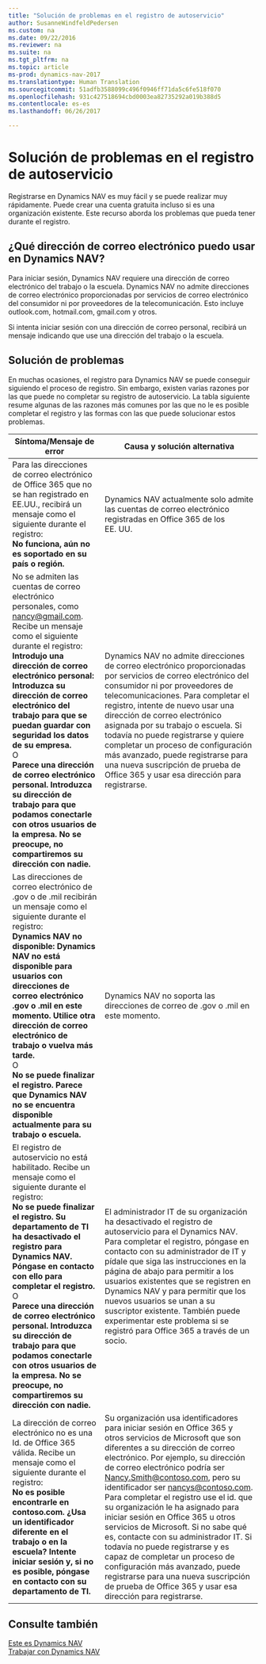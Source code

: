 ```yaml
---
title: "Solución de problemas en el registro de autoservicio"
author: SusanneWindfeldPedersen
ms.custom: na
ms.date: 09/22/2016
ms.reviewer: na
ms.suite: na
ms.tgt_pltfrm: na
ms.topic: article
ms-prod: dynamics-nav-2017
ms.translationtype: Human Translation
ms.sourcegitcommit: 51adfb3588099c496f0946ff71da5c6fe518f070
ms.openlocfilehash: 931c427518694cbd0003ea82735292a019b388d5
ms.contentlocale: es-es
ms.lasthandoff: 06/26/2017

---
```


# <a name="troubleshooting-self-service-sign-up"></a>Solución de problemas en el registro de autoservicio
Registrarse en Dynamics NAV es muy fácil y se puede realizar muy rápidamente. Puede crear una cuenta gratuita incluso si es una organización existente. Este recurso aborda los problemas que pueda tener durante el registro.

## <a name="what-email-address-can-i-use-with-dynamics-nav"></a>¿Qué dirección de correo electrónico puedo usar en Dynamics NAV?
Para iniciar sesión, Dynamics NAV requiere una dirección de correo electrónico del trabajo o la escuela. Dynamics NAV no admite direcciones de correo electrónico proporcionadas por servicios de correo electrónico del consumidor ni por proveedores de la telecomunicación. Esto incluye outlook.com, hotmail.com, gmail.com y otros.

Si intenta iniciar sesión con una dirección de correo personal, recibirá un mensaje indicando que use una dirección del trabajo o la escuela.

## <a name="troubleshooting"></a>Solución de problemas
En muchas ocasiones, el registro para Dynamics NAV se puede conseguir siguiendo el proceso de registro. Sin embargo, existen varias razones por las que puede no completar su registro de autoservicio. La tabla siguiente resume algunas de las razones más comunes por las que no le es posible completar el registro y las formas con las que puede solucionar estos problemas.

|Síntoma/Mensaje de error                                                                             |Causa y solución alternativa|
|--------------------------------------------------------------------------------------------------|--------------------|
|Para las direcciones de correo electrónico de Office 365 que no se han registrado en EE.UU., recibirá un mensaje como el siguiente durante el registro: <br>**No funciona, aún no es soportado en su país o región.**<br> |Dynamics NAV actualmente solo admite las cuentas de correo electrónico registradas en Office 365 de los EE. UU.|
|No se admiten las cuentas de correo electrónico personales, como nancy@gmail.com. Recibe un mensaje como el siguiente durante el registro: <br>**Introdujo una dirección de correo electrónico personal: Introduzca su dirección de correo electrónico del trabajo para que se puedan guardar con seguridad los datos de su empresa.**<br> O <br> **Parece una dirección de correo electrónico personal. Introduzca su dirección de trabajo para que podamos conectarle con otros usuarios de la empresa. No se preocupe, no compartiremos su dirección con nadie.** | Dynamics NAV no admite direcciones de correo electrónico proporcionadas por servicios de correo electrónico del consumidor ni por proveedores de telecomunicaciones. Para completar el registro, intente de nuevo usar una dirección de correo electrónico asignada por su trabajo o escuela. Si todavía no puede registrarse y quiere completar un proceso de configuración más avanzado, puede registrarse para una nueva suscripción de prueba de Office 365 y usar esa dirección para registrarse.
|Las direcciones de correo electrónico de .gov o de .mil recibirán un mensaje como el siguiente durante el registro: <br>**Dynamics NAV no disponible: Dynamics NAV no está disponible para usuarios con direcciones de correo electrónico .gov o .mil en este momento. Utilice otra dirección de correo electrónico de trabajo o vuelva más tarde.** <br>O <br>**No se puede finalizar el registro. Parece que Dynamics NAV no se encuentra disponible actualmente para su trabajo o escuela.**|Dynamics NAV no soporta las direcciones de correo de .gov o .mil en este momento.|
|El registro de autoservicio no está habilitado. Recibe un mensaje como el siguiente durante el registro: <br>**No se puede finalizar el registro. Su departamento de TI ha desactivado el registro para Dynamics NAV. Póngase en contacto con ello para completar el registro.** <br>O <br> **Parece una dirección de correo electrónico personal. Introduzca su dirección de trabajo para que podamos conectarle con otros usuarios de la empresa. No se preocupe, no compartiremos su dirección con nadie.**|El administrador IT de su organización ha desactivado el registro de autoservicio para el Dynamics NAV. Para completar el registro, póngase en contacto con su administrador de IT y pídale que siga las instrucciones en la página de abajo para permitir a los usuarios existentes que se registren en Dynamics NAV y para permitir que los nuevos usuarios se unan a su suscriptor existente. También puede experimentar este problema si se registró para Office 365 a través de un socio.|
|La dirección de correo electrónico no es una Id. de Office 365 válida. Recibe un mensaje como el siguiente durante el registro: <br>**No es posible encontrarle en contoso.com. ¿Usa un identificador diferente en el trabajo o en la escuela? Intente iniciar sesión y, si no es posible, póngase en contacto con su departamento de TI.**|Su organización usa identificadores para iniciar sesión en Office 365 y otros servicios de Microsoft que son diferentes a su dirección de correo electrónico. Por ejemplo, su dirección de correo electrónico podría ser Nancy.Smith@contoso.com, pero su identificador ser nancys@contoso.com. Para completar el registro use el id. que su organización le ha asignado para iniciar sesión en Office 365 u otros servicios de Microsoft. Si no sabe qué es, contacte con su administrador IT. Si todavía no puede registrarse y es capaz de completar un proceso de configuración más avanzado, puede registrarse para una nueva suscripción de prueba de Office 365 y usar esa dirección para registrarse.|


## <a name="see-also"></a>Consulte también
[Este es Dynamics NAV](across-get-started.md)  
[Trabajar con Dynamics NAV](ui-work-product.md)




